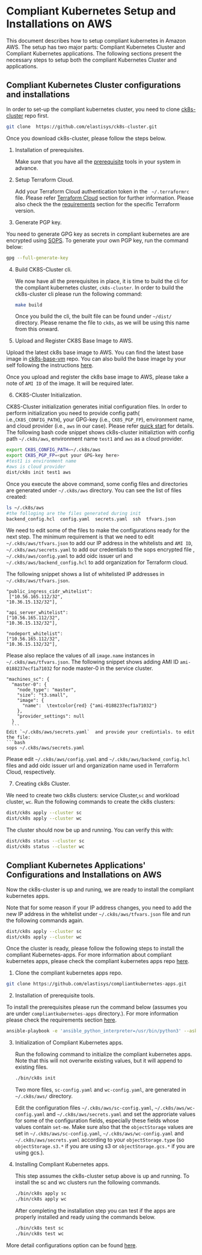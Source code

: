 # Compliant Kubernetes Setup and Installations on AWS

This document describes how to setup compliant kubernetes in Amazon AWS. The setup has two major parts: Compliant Kubernetes Cluster and Compliant Kubernetes applications. The following sections present the necessary steps to setup  both the compliant Kubernetes Cluster and applications.

## Compliant Kubernetes Cluster configurations and installations
In order to set-up the compliant kubernetes cluster, you need to clone [ck8s-cluster](https://github.com/elastisys/ck8s-cluster.git)  repo first.

```bash
git clone  https://github.com/elastisys/ck8s-cluster.git
```
Once you download ck8s-cluster, please follow the steps below.
1. Installation of prerequisites.

   Make sure that you have all the [prerequisite](https://github.com/elastisys/ck8s-cluster/blob/master/README.md#requirements) tools in your system in advance.

2. Setup Terraform Cloud.

   Add your Terraform Cloud authentication token in the ` ~/.terraformrc` file. Please refer [Terraform Cloud](https://github.com/elastisys/ck8s-cluster/blob/master/README.md#terraform-cloud) section for further information. Please also check the the [requirements](https://github.com/elastisys/ck8s-cluster/blob/master/README.md#requirements) section for the specific Terraform version.

3. Generate PGP key.

  You need to generate GPG key as secrets in compliant kubernetes are are encrypted using [SOPS](https://github.com/mozilla/sops). To generate your own PGP key, run the command below:
  ```bash
  gpg --full-generate-key

  ```

4. Build CK8S-Cluster cli.

    We now have  all the prerequisites in place, it is time to build the cli for the compliant kubernetes cluster, `ck8s-cluster`. In order to build the ck8s-cluster cli please run  the following command:

    ```bash
    make build
    ```
    Once you build the cli, the built file can be found under `~/dist/` directory. Please rename the file to `ck8s`, as we will be using this name from this onward.

5. Upload and Register CK8S Base Image to AWS.

  Upload the latest ck8s base image to AWS. You can find the latest base image in  [ck8s-base-vm](https://github.com/elastisys/ck8s-base-vm) repo. You can also build the base image by your self following the instructions [here](https://github.com/elastisys/ck8s-base-vm#building-the-image).

  Once you upload and register the ck8s base image to AWS, please take a note of `AMI ID` of the image. It will be required later.

6. CK8S-Cluster Initialization.

  CK8S-Cluster initialization generates initial configuration files. In order to perform initialization you need to provide config path( i.e.,`CK8S_CONFIG_PATH`), your GPG-key (i.e., `CK8S_PGP_FP`), environment name, and cloud provider (i.e., `aws` in our case). Please refer [quick start](https://github.com/elastisys/ck8s-cluster/blob/master/README.md#quickstart) for details. The following bash code snippet shows ck8s-cluster initializtion with  config path `~/.ck8s/aws`, environment name `test1` and `aws` as a cloud provider.
  ```bash
  export CK8S_CONFIG_PATH=~/.ck8s/aws
  export CK8S_PGP_FP=<put your GPG-key here>
  #test1 is environment name
  #aws is cloud provider
  dist/ck8s init test1 aws
```
  Once you execute the above command, some config files and directories are generated under `~/.ck8s/aws` directory. You can see the list of files created:

  ```bash
  ls ~/.ck8s/aws
  #the folloging are the files generated during init
  backend_config.hcl  config.yaml  secrets.yaml  ssh  tfvars.json
  ```
  We need to edit some of the files to make the configurations ready for the next step. The minimum requirement is that we need to edit `~/.ck8s/aws/tfvars.json` to add our IP address in the whitelists and `AMI ID`, `~/.ck8s/aws/secrets.yaml` to add our credentials to the sops encrypted file , `~/.ck8s/aws/config.yaml` to add oidc issuer url  and `~/.ck8s/aws/backend_config.hcl` to add organization for Terraform cloud.

  The following snippet shows a list of whitelisted IP addresses in `~/.ck8s/aws/tfvars.json`.
  ```
  "public_ingress_cidr_whitelist":
   ["10.56.165.112/32",
  "10.36.15.132/32"],

  "api_server_whitelist":
  ["10.56.165.112/32",
  "10.36.15.132/32"],

  "nodeport_whitelist":
  ["10.56.165.112/32",
  "10.36.15.132/32"],
  ```
  Please also replace the values of all `image.name` instances in  `~/.ck8s/aws/tfvars.json`. The following snippet shows adding AMI ID `ami-0188237ecf1a71032`  for node master-0 in the service cluster.
  ```
  "machines_sc": {
    "master-0": {
      "node_type": "master",
      "size": "t3.small",
      "image": {
        "name":  \textcolor{red} {"ami-0188237ecf1a71032"}
      },
      "provider_settings": null
    }
    ```
  Edit `~/.ck8s/aws/secrets.yaml`  and provide your credintials. to edit the file:
  ```bash
  sops ~/.ck8s/aws/secrets.yaml
  ```
  Please edit  `~/.ck8s/aws/config.yaml` and `~/.ck8s/aws/backend_config.hcl` files  and add oidc issuer url and organization name used in Terraform Cloud, respectively.

7. Creating ck8s Cluster.

  We need to create two ck8s clusters:  service Cluster,`sc` and workload cluster, `wc`. Run the following commands to create the ck8s clusters:
  ```bash
  dist/ck8s apply --cluster sc
  dist/ck8s apply --cluster wc
  ```
  The cluster should now be up and running. You can verify this with:

  ```bash
  dist/ck8s status --cluster sc
  dist/ck8s status --cluster wc
  ```

## Compliant Kubernetes Applications' Configurations and Installations on AWS

Now the ck8s-cluster is up and runing, we are ready to install the compliant kubernetes apps.

Note that for some reason if your IP address changes, you need to add the new IP address in the whitelist under `~/.ck8s/aws/tfvars.json` file and run the following commands again.

```bash
dist/ck8s apply --cluster sc
dist/ck8s apply --cluster wc
```
Once the cluster is ready, please follow the following steps to install the compliant Kubernetes-apps. For more information about compliant kubernetes apps, please check the compliant kubernetes apps repo [here](https://github.com/elastisys/compliantkubernetes-apps).

1. Clone the compliant kubernetes apps repo.

  ```bash
  git clone https://github.com/elastisys/compliantkubernetes-apps.git
  ```
2. Installation of prerequisite tools.

  To install the prerequisites please run the command below (assumes you are under `compliantkubernetes-apps` directory.). For more information please check the requirements section [here](https://github.com/elastisys/compliantkubernetes-apps#requirements).

  ```bash
  ansible-playbook -e 'ansible_python_interpreter=/usr/bin/python3' --ask-become-pass --connection local --inventory 127.0.0.1, get-requirements.yaml
  ```

3. Initialization of Compliant Kubernetes apps.

    Run the following command to initialize the compliant kubernetes apps. Note that this will not overwrite existing values, but it will append to existing files.

    ```bash
    ./bin/ck8s init
    ```
    Two more files, `sc-config.yaml` and `wc-config.yaml`, are generated in `~/.ck8s/aws/` directory.

    Edit the configuration files  `~/.ck8s/aws/sc-config.yaml`, `~/.ck8s/aws/wc-config.yaml` and `~/.ck8s/aws/secrets.yaml` and set the approriate values for some of the configuration fields, especially these fields whose values contain  `set-me`. Make sure also that the `objectStorage` values are set in `~/.ck8s/aws/sc-config.yaml`, `~/.ck8s/aws/wc-config.yaml` and `~/.ck8s/aws/secrets.yaml` according to your `objectStorage.type` (so `objectStorage.s3.*` if you are using s3 or `objectStorage.gcs.*` if you are using gcs.).

4. Installing Compliant Kubernetes apps.

    This step assumes the ck8s-cluster setup above is up and running. To install the sc and wc clusters run the following commands.

    ```bash
    ./bin/ck8s apply sc
    ./bin/ck8s apply wc
    ```

    After completing the installation step you can test if the apps are properly installed and ready using the commands below.

    ```bash
    ./bin/ck8s test sc
    ./bin/ck8s test wc
    ```
 More detail configurations option can be found [here](https://github.com/elastisys/compliantkubernetes-apps#elastisys-compliant-kubernetes-apps).
